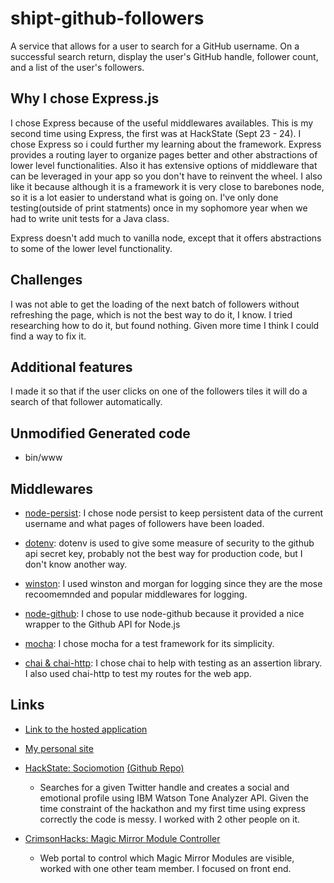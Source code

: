 # shipt-github-followers
A service that allows for a user to search for a GitHub username. On a successful search return, display the user's GitHub handle, follower count, and a list of the user's followers.

## Why I chose Express.js
I chose Express because of the useful middlewares availables. This is my second time using Express, the first was at HackState (Sept 23 - 24). I chose Express so i could further my learning about the framework. Express provides a routing layer to organize pages better and other abstractions of lower level functionalities. Also it has extensive options of middleware that can be leveraged in your app so you don't have to reinvent the wheel. I also like it because although it is a framework it is very close to barebones node, so it is a lot easier to understand what is going on. I've only done testing(outside of print statments) once in my sophomore year when we had to write unit tests for a Java class.

Express doesn't add much to vanilla node, except that it offers abstractions to some of the lower level functionality.

## Challenges
I was not able to get the loading of the next batch of followers without refreshing the page, which is not the best way to do it, I know. I tried researching how to do it, but found nothing. Given more time I think I could find a way to fix it.

## Additional features
I made it so that if the user clicks on one of the followers tiles it will do a search of that follower automatically.

## Unmodified Generated code
- bin/www

## Middlewares
- [node-persist](https://github.com/simonlast/node-persist): I chose node persist to keep persistent data of the current username and what pages of followers have been loaded.

- [dotenv](): dotenv is used to give some measure of security to the github api secret key, probably not the best way for production code, but I don't know another way.

- [winston](https://github.com/winstonjs/winston): I used winston and morgan for logging since they are the mose recoomemnded and popular middlewares for logging.

- [node-github](https://github.com/mikedeboer/node-github): I chose to use node-github because it provided a nice wrapper to the Github API for Node.js

- [mocha](https://mochajs.org/): I chose mocha for a test framework for its simplicity.

- [chai & chai-http](http://chaijs.com/): I chose chai to help with testing as an assertion library. I also used chai-http to test my routes for the web app.

## Links

- [Link to the hosted application](https://shiptgithubfollowers.herokuapp.com/)

- [My personal site](http://joeymurphy.me)

- [HackState: Sociomotion](sociomotion.tech) [(Github Repo)](https://github.com/jmurp7385/sociomotion)
    + Searches for a given Twitter handle and creates a social and emotional profile using IBM Watson Tone Analyzer API. Given the time constraint of the hackathon and my first time using express correctly the code is messy. I worked with 2 other people on it.

- [CrimsonHacks: Magic Mirror Module Controller](https://github.com/jmurp7385/MMM-HTML-Controller)
    + Web portal to control which Magic Mirror Modules are visible, worked with one other team member. I focused on front end.
